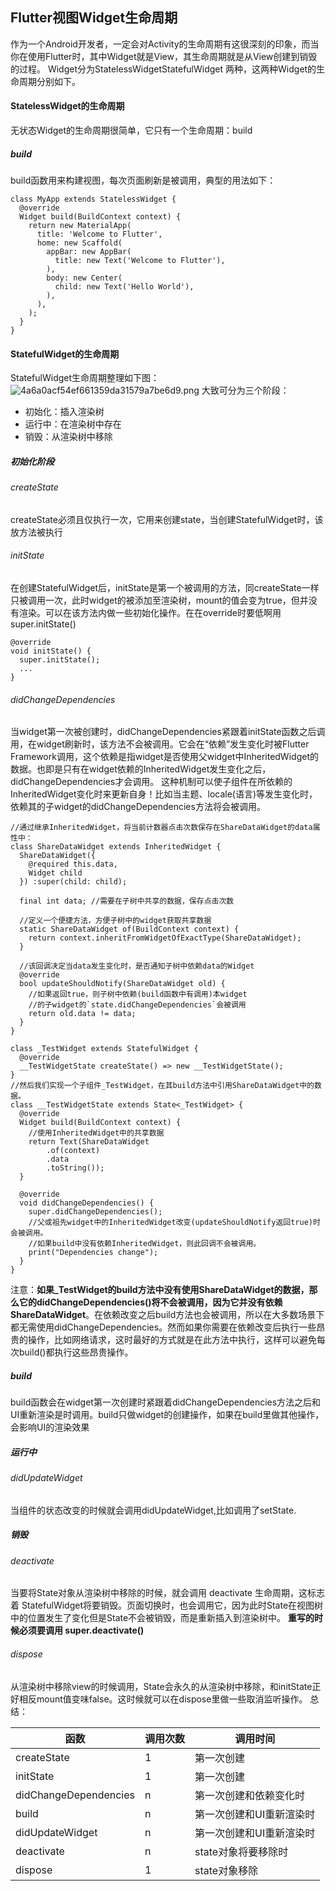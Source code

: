 ## Flutter视图Widget生命周期
作为一个Android开发者，一定会对Activity的生命周期有这很深刻的印象，而当你在使用Flutter时，其中Widget就是View，其生命周期就是从View创建到销毁的过程。
Widget分为StatelessWidgetStatefulWidget 两种，这两种Widget的生命周期分别如下。
#### StatelessWidget的生命周期
无状态Widget的生命周期很简单，它只有一个生命周期：build
##### build
build函数用来构建视图，每次页面刷新是被调用，典型的用法如下：
```
class MyApp extends StatelessWidget {
  @override
  Widget build(BuildContext context) {
    return new MaterialApp(
      title: 'Welcome to Flutter',
      home: new Scaffold(
        appBar: new AppBar(
          title: new Text('Welcome to Flutter'),
        ),
        body: new Center(
          child: new Text('Hello World'),
        ),
      ),
    );
  }
}
```
#### StatefulWidget的生命周期
StatefulWidget生命周期整理如下图：
![4a6a0acf54ef661359da31579a7be6d9.png](evernotecid://5331C73A-6F27-4874-A975-3426C7CF79E8/appyinxiangcom/25650301/ENResource/p18)
大致可分为三个阶段：
* 初始化：插入渲染树
* 运行中：在渲染树中存在
* 销毁：从渲染树中移除
##### 初始化阶段
###### createState
createState必须且仅执行一次，它用来创建state，当创建StatefulWidget时，该放方法被执行
###### initState
在创建StatefulWidget后，initState是第一个被调用的方法，同createState一样只被调用一次，此时widget的被添加至渲染树，mount的值会变为true，但并没有渲染。可以在该方法内做一些初始化操作。在在override时要低啊用super.initState()
```
@override
void initState() {
  super.initState();
  ...
}
```
###### didChangeDependencies
当widget第一次被创建时，didChangeDependencies紧跟着initState函数之后调用，在widget刷新时，该方法不会被调用。它会在“依赖”发生变化时被Flutter Framework调用，这个依赖是指widget是否使用父widget中InheritedWidget的数据。也即是只有在widget依赖的InheritedWidget发生变化之后，didChangeDependencies才会调用。
这种机制可以使子组件在所依赖的InheritedWidget变化时来更新自身！比如当主题、locale(语言)等发生变化时，依赖其的子widget的didChangeDependencies方法将会被调用。
```
//通过继承InheritedWidget，将当前计数器点击次数保存在ShareDataWidget的data属性中：
class ShareDataWidget extends InheritedWidget {
  ShareDataWidget({
    @required this.data,
    Widget child
  }) :super(child: child);

  final int data; //需要在子树中共享的数据，保存点击次数

  //定义一个便捷方法，方便子树中的widget获取共享数据  
  static ShareDataWidget of(BuildContext context) {
    return context.inheritFromWidgetOfExactType(ShareDataWidget);
  }

  //该回调决定当data发生变化时，是否通知子树中依赖data的Widget  
  @override
  bool updateShouldNotify(ShareDataWidget old) {
    //如果返回true，则子树中依赖(build函数中有调用)本widget
    //的子widget的`state.didChangeDependencies`会被调用
    return old.data != data;
  }
}

class _TestWidget extends StatefulWidget {
  @override
  __TestWidgetState createState() => new __TestWidgetState();
}
//然后我们实现一个子组件_TestWidget，在其build方法中引用ShareDataWidget中的数据。
class __TestWidgetState extends State<_TestWidget> {
  @override
  Widget build(BuildContext context) {
    //使用InheritedWidget中的共享数据
    return Text(ShareDataWidget
        .of(context)
        .data
        .toString());
  }

  @override
  void didChangeDependencies() {
    super.didChangeDependencies();
    //父或祖先widget中的InheritedWidget改变(updateShouldNotify返回true)时会被调用。
    //如果build中没有依赖InheritedWidget，则此回调不会被调用。
    print("Dependencies change");
  }
}

```
注意：**如果_TestWidget的build方法中没有使用ShareDataWidget的数据，那么它的didChangeDependencies()将不会被调用，因为它并没有依赖ShareDataWidget**。在依赖改变之后build方法也会被调用，所以在大多数场景下都无需使用didChangeDependencies。然而如果你需要在依赖改变后执行一些昂贵的操作，比如网络请求，这时最好的方式就是在此方法中执行，这样可以避免每次build()都执行这些昂贵操作。
##### build
build函数会在widget第一次创建时紧跟着didChangeDependencies方法之后和UI重新渲染是时调用。build只做widget的创建操作，如果在build里做其他操作，会影响UI的渲染效果
##### 运行中
###### didUpdateWidget
当组件的状态改变的时候就会调用didUpdateWidget,比如调用了setState.
##### 销毁
###### deactivate
当要将State对象从渲染树中移除的时候，就会调用 deactivate 生命周期，这标志着 StatefulWidget将要销毁。页面切换时，也会调用它，因为此时State在视图树中的位置发生了变化但是State不会被销毁，而是重新插入到渲染树中。
**重写的时候必须要调用 super.deactivate()**
###### dispose
从渲染树中移除view的时候调用，State会永久的从渲染树中移除，和initState正好相反mount值变味false。这时候就可以在dispose里做一些取消监听操作。
总结：

| 函数 | 调用次数 | 调用时间 |
| --- | --- | --- | 
| createState |  1|  第一次创建|
|  initState| 1 |  第一次创建|
|  didChangeDependencies| n |  第一次创建和依赖变化时|
|  build | n |第一次创建和UI重新渲染时|  
| didUpdateWidget | n |  第一次创建和UI重新渲染时|  
| deactivate | n | state对象将要移除时| 
|  dispose| 1 |  state对象移除|